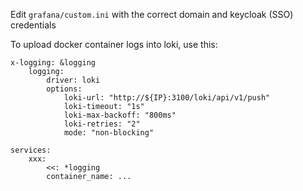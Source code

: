 Edit `grafana/custom.ini` with the correct domain and keycloak (SSO) credentials

To upload docker container logs into loki, use this:

```
x-logging: &logging
    logging:
        driver: loki
        options:
            loki-url: "http://${IP}:3100/loki/api/v1/push"
            loki-timeout: "1s"
            loki-max-backoff: "800ms"
            loki-retries: "2"
            mode: "non-blocking"

services:
    xxx:
        <<: *logging
        container_name: ...
```
